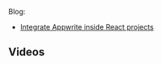 Blog: 
* [Integrate Appwrite inside React projects](https://anjalirohira.hashnode.dev/integrate-appwrite-inside-react-projects)

## Videos
